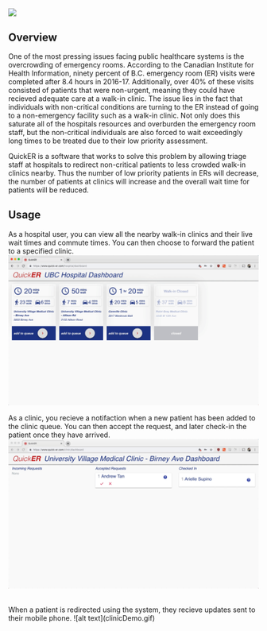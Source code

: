 <img src="https://res.cloudinary.com/dxih0rp6w/image/upload/v1552872340/quickerSplash.png" align="center" />

<br />

## Overview

One of the most pressing issues facing public healthcare systems is the overcrowding of emergency rooms. According to the Canadian Institute for Health Information, ninety percent of B.C. emergency room (ER) visits were completed after 8.4 hours in 2016-17. Additionally, over 40% of these visits consisted of patients that were non-urgent, meaning they could have recieved adequate care at a walk-in clinic. The issue lies in the fact that individuals with non-critical conditions are turning to the ER instead of going to a non-emergency facility such as a walk-in clinic. Not only does this saturate all of the hospitals resources and overburden the emergency room staff, but the non-critical individuals are also forced to wait exceedingly long times to be treated due to their low priority assessment. 

QuickER is a software that works to solve this problem by allowing triage staff at hospitals to redirect non-critical patients to less crowded walk-in clinics nearby. Thus the number of low priority patients in ERs will decrease, the number of patients at clinics will increase and the overall wait time for patients will be reduced. 

## Usage

As a hospital user, you can view all the nearby walk-in clinics and their live wait times and commute times. You can then choose to forward the patient to a specified clinic.
![alt text](hospitalDemo.gif)
<br/>

As a clinic, you recieve a notifaction when a new patient has been added to the clinic queue. You can then accept the request, and later check-in the patient once they have arrived.
![alt text](clinicDemo.gif)

<br/>
When a patient is redirected using the system, they recieve updates sent to their mobile phone. 
![alt text](clinicDemo.gif)
